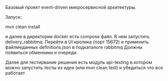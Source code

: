 Базовый проект event-driven микросервисной архитектуры.

Запуск:

mvn clean install

и далее в директории docker есть compose файл. 
В нем запустить delivery_rabbitmq. Перейти в UI кролика (порт 15672) и применить файлмеданных definitions.json в подкаталоге rabbitmq
Должны появиться обменники и очереди.

Далее для тестирвание решения есть модуль api-testing в котором можно запустить тесты из идеи (или mvn clean test) и убедиться что все работает

